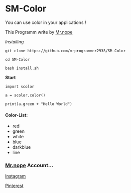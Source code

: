 # SM-Color
You can use color in your applications !

This Programm write by [Mr.nope](https://github.com/mrprogrammer2938)

*Installing*
```
git clone https://github.com/mrprogrammer2938/SM-Color

cd SM-Color

bash install.sh
```

**Start**
```
import scolor

a = scolor.color()

print(a.green + "Hello World")
```

#### Color-List:
- red
- green
- white
- blue
- darkblue
- line


### [Mr.nope](https://github.com/mrprogrammer2938) Account...

[Instagram](https://instagram.com/programmer2938)

[Pinterest](https://www.pinterest.com/mrprogrammer2938)
